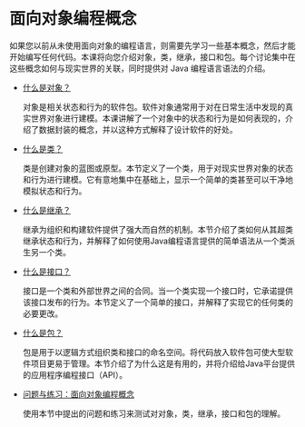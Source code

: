 # 面向对象编程概念

如果您以前从未使用面向对象的编程语言，则需要先学习一些基本概念，然后才能开始编写任何代码。本课将向您介绍对象，类，继承，接口和包。每个讨论集中在这些概念如何与现实世界的关联，同时提供对 Java 编程语言语法的介绍。

* [什么是对象？](./obgect.md)

    对象是相关状态和行为的软件包。软件对象通常用于对在日常生活中发现的真实世界对象进行建模。本课讲解了一个对象中的状态和行为是如何表现的，介绍了数据封装的概念，并以这种方式解释了设计软件的好处。

* [什么是类？](./class.md)

    类是创建对象的蓝图或原型。本节定义了一个类，用于对现实世界对象的状态和行为进行建模。它有意地集中在基础上，显示一个简单的类甚至可以干净地模拟状态和行为。

* [什么是继承？](./inheritance.md)

    继承为组织和构建软件提供了强大而自然的机制。本节介绍了类如何从其超类继承状态和行为，并解释了如何使用Java编程语言提供的简单语法从一个类派生另一个类。

* [什么是接口？](./interface.md)

    接口是一个类和外部世界之间的合同。当一个类实现一个接口时，它承诺提供该接口发布的行为。本节定义了一个简单的接口，并解释了实现它的任何类的必要更改。

* [什么是包？](./package.md)

    包是用于以逻辑方式组织类和接口的命名空间。将代码放入软件包可使大型软件项目更易于管理。本节介绍了为什么这是有用的，并将介绍给Java平台提供的应用程序编程接口（API）。

* [问题与练习：面向对象编程概念](./qande.md)

    使用本节中提出的问题和练习来测试对对象，类，继承，接口和包的理解。
